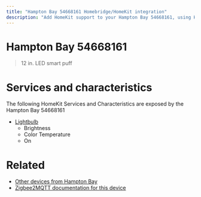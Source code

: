 ```yaml
---
title: "Hampton Bay 54668161 Homebridge/HomeKit integration"
description: "Add HomeKit support to your Hampton Bay 54668161, using Homebridge, Zigbee2MQTT and homebridge-z2m."
---
```

<!---
This file has been GENERATED using src/docgen/docgen.ts
DO NOT EDIT THIS FILE MANUALLY!
-->
# Hampton Bay 54668161
> 12 in. LED smart puff


# Services and characteristics
The following HomeKit Services and Characteristics are exposed by
the Hampton Bay 54668161

* [Lightbulb](../../light.md)
  * Brightness
  * Color Temperature
  * On


# Related
* [Other devices from Hampton Bay](../index.md#hampton_bay)
* [Zigbee2MQTT documentation for this device](https://www.zigbee2mqtt.io/devices/54668161.html)